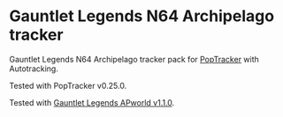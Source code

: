 # Gauntlet Legends N64 Archipelago tracker

Gauntlet Legends N64 Archipelago tracker pack for [PopTracker](https://github.com/black-sliver/PopTracker/) with Autotracking.

Tested with PopTracker v0.25.0.

Tested with [Gauntlet Legends APworld v1.1.0](https://github.com/jamesbrq/GauntletLegendsAP/releases/tag/v1.1.0).